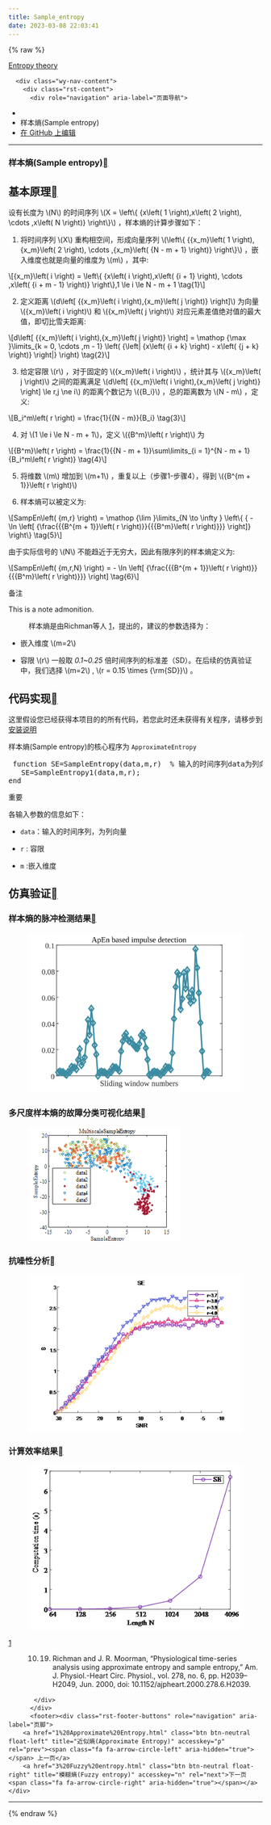 ```yaml
---
title: Sample_entropy
date: 2023-03-08 22:03:41
---
```


{% raw %}

   <section data-toggle="wy-nav-shift" class="wy-nav-content-wrap"><nav class="wy-nav-top" aria-label="移动版导航菜单" >
          <i data-toggle="wy-nav-top" class="fa fa-bars"></i>
          <a href="../../index.html">Entropy theory</a>
      </nav>

      <div class="wy-nav-content">
        <div class="rst-content">
          <div role="navigation" aria-label="页面导航">
  <ul class="wy-breadcrumbs">
      <li><a href="../../index.html" class="icon icon-home"></a></li>
      <li class="breadcrumb-item active">样本熵(Sample entropy)</li>
<li class="wy-breadcrumbs-aside">
   <a href="https://github.com/609520262/Deploy-static-content-to-Pages/tree/main/docs/index.rst" class="fa fa-github"> 在 GitHub 上编辑</a>
</li>

  </ul>
  <hr/>
</div>
          <div role="main" class="document" itemscope="itemscope" itemtype="http://schema.org/Article">
           <div itemprop="articleBody">
             
  <section id="sample-entropy">
<h1>样本熵(Sample entropy)<a class="headerlink" href="#sample-entropy" title="此标题的永久链接"></a></h1>
<section id="id1">
<h2>基本原理<a class="headerlink" href="#id1" title="此标题的永久链接"></a></h2>
<p>设有长度为  <span class="math notranslate nohighlight">\(N\)</span>  的时间序列  <span class="math notranslate nohighlight">\(X = \left\{ {x\left( 1 \right),x\left( 2 \right), \cdots ,x\left( N \right)} \right\}\)</span> ，样本熵的计算步骤如下：</p>
<ol class="arabic simple">
<li><p>将时间序列  <span class="math notranslate nohighlight">\(X\)</span>  重构相空间，形成向量序列  <span class="math notranslate nohighlight">\(\left\{ {{x_m}\left( 1 \right),{x_m}\left( 2 \right), \cdots ,{x_m}\left( {N - m + 1} \right)} \right\}\)</span> ，嵌入维度也就是向量的维度为  <span class="math notranslate nohighlight">\(m\)</span>  ，其中:</p></li>
</ol>
<div class="math notranslate nohighlight">
\[{x_m}\left( i \right) = \left\{ {x\left( i \right),x\left( {i + 1} \right), \cdots ,x\left( {i + m - 1} \right)} \right\},1 \le i \le N - m + 1 \tag{1}\]</div>
<ol class="arabic simple" start="2">
<li><p>定义距离  <span class="math notranslate nohighlight">\(d\left[ {{x_m}\left( i \right),{x_m}\left( j \right)} \right]\)</span> 为向量 <span class="math notranslate nohighlight">\({x_m}\left( i \right)\)</span> 和  <span class="math notranslate nohighlight">\({x_m}\left( j \right)\)</span> 对应元素差值绝对值的最大值，即切比雪夫距离:</p></li>
</ol>
<div class="math notranslate nohighlight">
\[d\left[ {{x_m}\left( i \right),{x_m}\left( j \right)} \right] = \mathop {\max }\limits_{k = 0, \cdots ,m - 1} \left( {\left| {x\left( {i + k} \right) - x\left( {j + k} \right)} \right|} \right) \tag{2}\]</div>
<ol class="arabic simple" start="3">
<li><p>给定容限  <span class="math notranslate nohighlight">\(r\)</span> ，对于固定的  <span class="math notranslate nohighlight">\({x_m}\left( i \right)\)</span> ，统计其与 <span class="math notranslate nohighlight">\({x_m}\left( j \right)\)</span> 之间的距离满足  <span class="math notranslate nohighlight">\(d\left[ {{x_m}\left( i \right),{x_m}\left( j \right)} \right] \le r,j \ne i\)</span>  的距离个数记为  <span class="math notranslate nohighlight">\({B_i}\)</span> ，总的距离数为  <span class="math notranslate nohighlight">\(N - m\)</span> ，定义:</p></li>
</ol>
<div class="math notranslate nohighlight">
\[B_i^m\left( r \right) = \frac{1}{{N - m}}{B_i} \tag{3}\]</div>
<ol class="arabic simple" start="4">
<li><p>对  <span class="math notranslate nohighlight">\(1 \le i \le N - m + 1\)</span>，定义  <span class="math notranslate nohighlight">\({B^m}\left( r \right)\)</span> 为</p></li>
</ol>
<div class="math notranslate nohighlight">
\[{B^m}\left( r \right) = \frac{1}{{N - m + 1}}\sum\limits_{i = 1}^{N - m + 1} {B_i^m\left( r \right)}  \tag{4}\]</div>
<ol class="arabic simple" start="5">
<li><p>将维数  <span class="math notranslate nohighlight">\(m\)</span> 增加到  <span class="math notranslate nohighlight">\(m+1\)</span> ，重复以上（步骤1-步骤4），得到 <span class="math notranslate nohighlight">\({B^{m + 1}}\left( r \right)\)</span></p></li>
<li><p>样本熵可以被定义为:</p></li>
</ol>
<div class="math notranslate nohighlight">
\[SampEn\left( {m,r} \right) = \mathop {\lim }\limits_{N \to \infty } \left\{ { - \ln \left[ {\frac{{{B^{m + 1}}\left( r \right)}}{{{B^m}\left( r \right)}}} \right]} \right\} \tag{5}\]</div>
<p>由于实际信号的 <span class="math notranslate nohighlight">\(N\)</span> 不能趋近于无穷大，因此有限序列的样本熵定义为:</p>
<div class="math notranslate nohighlight">
\[SampEn\left( {m,r,N} \right) =  - \ln \left[ {\frac{{{B^{m + 1}}\left( r \right)}}{{{B^m}\left( r \right)}}} \right] \tag{6}\]</div>
<div class="admonition note">
<p class="admonition-title">备注</p>
<dl class="simple">
<dt>This is a note admonition.</dt><dd><p>样本熵是由Richman等人 <a class="footnote-reference brackets" href="#id9" id="id2">1</a>，提出的，建议的参数选择为：</p>
</dd>
</dl>
<ul class="simple">
<li><p>嵌入维度  <span class="math notranslate nohighlight">\(m=2\)</span></p></li>
<li><p>容限  <span class="math notranslate nohighlight">\(r\)</span>   一般取 <cite>0.1~0.25</cite> 倍时间序列的标准差（SD）。在后续的仿真验证中，我们选择 <span class="math notranslate nohighlight">\(m=2\)</span> ,   <span class="math notranslate nohighlight">\(r = 0.15 \times {\rm{SD}}\)</span> 。</p></li>
</ul>
</div>
</section>
<section id="id3">
<h2>代码实现<a class="headerlink" href="#id3" title="此标题的永久链接"></a></h2>
<p>这里假设您已经获得本项目的的所有代码，若您此时还未获得有关程序，请移步到  <a class="reference internal" href="../install.html"><span class="doc">安装说明</span></a></p>
<p>样本熵(Sample entropy)的核心程序为 <code class="docutils literal notranslate"><span class="pre">ApproximateEntropy</span></code></p>
<div class="highlight-sh notranslate"><div class="highlight"><pre><span></span> <span class="k">function</span> <span class="nv">SE</span><span class="o">=</span>SampleEntropy<span class="o">(</span>data,m,r<span class="o">)</span>  % 输入的时间序列data为列向量即可
   <span class="nv">SE</span><span class="o">=</span>SampleEntropy1<span class="o">(</span>data,m,r<span class="o">)</span><span class="p">;</span>
end
</pre></div>
</div>
<div class="admonition important">
<p class="admonition-title">重要</p>
<p>各输入参数的信息如下：</p>
<ul class="simple">
<li><p><code class="docutils literal notranslate"><span class="pre">data</span></code>：输入的时间序列，为列向量</p></li>
<li><p><code class="docutils literal notranslate"><span class="pre">r</span></code>  : 容限</p></li>
<li><p><code class="docutils literal notranslate"><span class="pre">m</span></code> :嵌入维度</p></li>
</ul>
</div>
</section>
<section id="id4">
<h2>仿真验证<a class="headerlink" href="#id4" title="此标题的永久链接"></a></h2>
<section id="id5">
<h3>样本熵的脉冲检测结果<a class="headerlink" href="#id5" title="此标题的永久链接"></a></h3>
<figure class="align-center">
<img alt="样本熵的脉冲检测结果" src="/assets/Drawing1.svg" />
</figure>
</section>
<section id="id6">
<h3>多尺度样本熵的故障分类可视化结果<a class="headerlink" href="#id6" title="此标题的永久链接"></a></h3>
<figure class="align-center">
<img alt="多尺度样本熵的故障分类可视化结果" src="/assets/MultiSE.png" />
</figure>
</section>
<section id="id7">
<h3>抗噪性分析<a class="headerlink" href="#id7" title="此标题的永久链接"></a></h3>
<figure class="align-center">
<img alt="抗噪性分析" src="/assets/SE1.png" />
</figure>
</section>
<section id="id8">
<h3>计算效率结果<a class="headerlink" href="#id8" title="此标题的永久链接"></a></h3>
<figure class="align-center">
<img alt="计算效率结果" src="/assets/SE2.png" />
</figure>
<dl class="footnote brackets">
<dt class="label" id="id9"><span class="brackets"><a class="fn-backref" href="#id2">1</a></span></dt>
<dd><ol class="upperalpha simple" start="10">
<li><ol class="upperalpha simple" start="19">
<li><p>Richman and J. R. Moorman, “Physiological time-series analysis using approximate entropy and sample entropy,” Am. J. Physiol.-Heart Circ. Physiol., vol. 278, no. 6, pp. H2039–H2049, Jun. 2000, doi: 10.1152/ajpheart.2000.278.6.H2039.</p></li>
</ol>
</li>
</ol>
</dd>
</dl>
</section>
</section>
</section>


           </div>
          </div>
          <footer><div class="rst-footer-buttons" role="navigation" aria-label="页脚">
        <a href="1%20Approximate%20Entropy.html" class="btn btn-neutral float-left" title="近似熵(Approximate Entropy)" accesskey="p" rel="prev"><span class="fa fa-arrow-circle-left" aria-hidden="true"></span> 上一页</a>
        <a href="3%20Fuzzy%20entropy.html" class="btn btn-neutral float-right" title="模糊熵(Fuzzy entropy)" accesskey="n" rel="next">下一页 <span class="fa fa-arrow-circle-right" aria-hidden="true"></span></a>
    </div>

  <hr/>

  
   

</footer>
        </div>
      </div>
    </section>


  {% endraw %}
